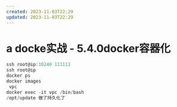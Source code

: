 ```yaml
---
created: 2023-11-03T22:29
updated: 2023-11-03T22:29
---
```

# a docke实战 - 5.4.0docker容器化

```js
ssh root@ip:10240 111111
ssh root@ip 
docker ps
docker images 
 vpc
docker exec -it vpc /bin/bash
/opt/update 做了持久化了

```
